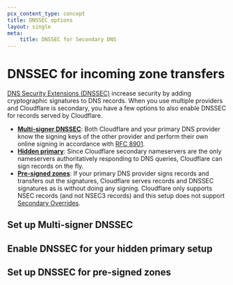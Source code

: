 ```yaml
---
pcx_content_type: concept
title: DNSSEC options
layout: single
meta:
    title: DNSSEC for Secondary DNS
---
```


# DNSSEC for incoming zone transfers

[DNS Security Extensions (DNSSEC)](https://www.cloudflare.com/dns/dnssec/how-dnssec-works/) increase security by adding cryptographic signatures to DNS records. When you use multiple providers and Cloudflare is secondary, you have a few options to also enable DNSSEC for records served by Cloudflare.

- **[Multi-signer DNSSEC](/dns/dnssec/multi-signer-dnssec/setup/)**: Both Cloudflare and your primary DNS provider know the signing keys of the other provider and perform their own online signing in accordance with [RFC 8901](https://www.rfc-editor.org/rfc/rfc8901.html).
- **[Hidden primary](#enable-dnssec-for-your-hidden-primary-setup)**: Since Cloudflare secondary nameservers are the only nameservers authoritatively responding to DNS queries, Cloudflare can sign records on the fly.
- **[Pre-signed zones](#set-up-dnssec-for-pre-signed-zones)**: If your primary DNS provider signs records and transfers out the signatures, Cloudflare serves records and DNSSEC signatures as is without doing any signing. Cloudflare only supports NSEC records (and not NSEC3 records) and this setup does not support [Secondary Overrides](/dns/zone-setups/zone-transfers/cloudflare-as-secondary/proxy-traffic/).

## Set up Multi-signer DNSSEC

## Enable DNSSEC for your hidden primary setup

## Set up DNSSEC for pre-signed zones